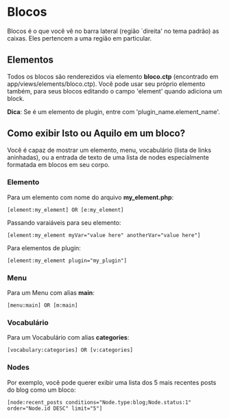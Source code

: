 # Blocos

Blocos é o que você vê no barra lateral (região `direita' no tema padrão) as caixas. Eles pertencem a uma região em particular.

## Elementos

Todos os blocos são renderezidos via elemento **bloco.ctp** (encontrado em app/views/elements/bloco.ctp). Você pode usar seu próprio elemento também, para seus blocos editando o campo 'element' quando adiciona um block.

**Dica**: Se é um elemento de plugin, entre com 'plugin\_name.element\_name'.

## Como exibir Isto ou Aquilo em um bloco?

Você é capaz de mostrar um elemento, menu, vocabulário (lista de links aninhadas), ou a entrada de texto de uma lista de nodes especialmente formatada em blocos em seu corpo. 

### Elemento

Para um elemento com nome do arquivo **my_element.php**:

    [element:my_element] OR [e:my_element]

Passando varaiáveis para seu elemento:

    [element:my_element myVar="value here" anotherVar="value here"]

Para elementos de plugin:

    [element:my_element plugin="my_plugin"]

### Menu

Para um Menu com alias **main**:

    [menu:main] OR [m:main]

### Vocabulário

Para um Vocabulário com alias **categories**:

    [vocabulary:categories] OR [v:categories]

### Nodes

Por exemplo, você pode querer exibir uma lista dos 5 mais recentes posts do blog como um bloco:

    [node:recent_posts conditions="Node.type:blog;Node.status:1" order="Node.id DESC" limit="5"]